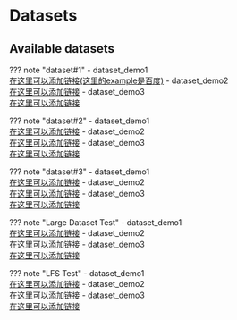 # Datasets
## Available datasets


??? note "dataset#1"
    - dataset_demo1  
    [在这里可以添加链接(这里的example是百度)](https://www.baidu.com)
    - dataset_demo2  
    [在这里可以添加链接]()
    - dataset_demo3  
    [在这里可以添加链接]()

??? note "dataset#2"
    - dataset_demo1  
    [在这里可以添加链接]()
    - dataset_demo2  
    [在这里可以添加链接]()
    - dataset_demo3  
    [在这里可以添加链接]()

??? note "dataset#3"
    - dataset_demo1  
    [在这里可以添加链接]()
    - dataset_demo2  
    [在这里可以添加链接]()
    - dataset_demo3  
    [在这里可以添加链接]()

??? note "Large Dataset Test"
    - dataset_demo1  
    [在这里可以添加链接]()
    - dataset_demo2  
    [在这里可以添加链接]()
    - dataset_demo3  
    [在这里可以添加链接]()

??? note "LFS Test"
    - dataset_demo1  
    [在这里可以添加链接]()
    - dataset_demo2  
    [在这里可以添加链接]()
    - dataset_demo3  
    [在这里可以添加链接]()
